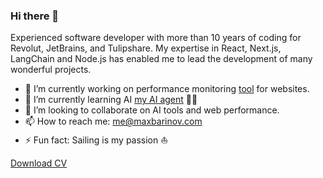 ### Hi there 👋

Experienced software developer with more than 10 years of coding for Revolut, JetBrains, and Tulipshare. 
My expertise in React, Next.js, LangChain and Node.js has enabled me to lead the development of many wonderful projects.

<!--
**mbarinov/mbarinov** is a ✨ _special_ ✨ repository because its `README.md` (this file) appears on your GitHub profile.

Here are some ideas to get you started:
-->

- 🔭 I’m currently working on performance monitoring [tool](http://loado.dev/?ref=github) for websites.
- 🌱 I’m currently learning AI [my AI agent](https://aithelete.vercel.app/) 🏋️‍♂️
- 👯 I’m looking to collaborate on AI tools and web performance.
- 📫 How to reach me: [me@maxbarinov.com](mailto:me@maxbarinov.com)
- ⚡ Fun fact: Sailing is my passion ⛵️

[Download CV](https://maxbarinov.com/cv)
